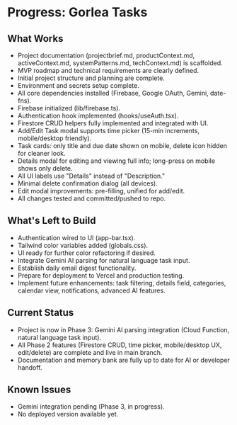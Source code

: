# Progress: Gorlea Tasks

## What Works

- Project documentation (projectbrief.md, productContext.md, activeContext.md, systemPatterns.md, techContext.md) is scaffolded.
- MVP roadmap and technical requirements are clearly defined.
- Initial project structure and planning are complete.
- Environment and secrets setup complete.
- All core dependencies installed (Firebase, Google OAuth, Gemini, date-fns).
- Firebase initialized (lib/firebase.ts).
- Authentication hook implemented (hooks/useAuth.tsx).
- Firestore CRUD helpers fully implemented and integrated with UI.
- Add/Edit Task modal supports time picker (15-min increments, mobile/desktop friendly).
- Task cards: only title and due date shown on mobile, delete icon hidden for cleaner look.
- Details modal for editing and viewing full info; long-press on mobile shows only delete.
- All UI labels use "Details" instead of "Description."
- Minimal delete confirmation dialog (all devices).
- Edit modal improvements: pre-filling, unified for add/edit.
- All changes tested and committed/pushed to repo.

## What's Left to Build


- Authentication wired to UI (app-bar.tsx).
- Tailwind color variables added (globals.css).
- UI ready for further color refactoring if desired.
- Integrate Gemini AI parsing for natural language task input.
- Establish daily email digest functionality.
- Prepare for deployment to Vercel and production testing.
- Implement future enhancements: task filtering, details field, categories, calendar view, notifications, advanced AI features.

## Current Status

- Project is now in Phase 3: Gemini AI parsing integration (Cloud Function, natural language task input).
- All Phase 2 features (Firestore CRUD, time picker, mobile/desktop UX, edit/delete) are complete and live in main branch.
- Documentation and memory bank are fully up to date for AI or developer handoff.

## Known Issues

- Gemini integration pending (Phase 3, in progress).
- No deployed version available yet.

